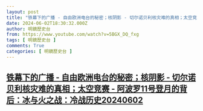 ```yaml
---
layout: post
title: "铁幕下的广播 - 自由欧洲电台的秘密；核阴影 - 切尔诺贝利核灾难的真相；太空竞赛 - 阿波罗11号登月的背后：冰与火之战：冷战历史20240602"
date: 2024-06-02T18:30:32.000Z
author: 明鏡歷史台
from: https://www.youtube.com/watch?v=5BGX_DQ_fxg
tags: [ 明鏡歷史台 ]
comments: True
categories: [ 明鏡歷史台 ]
---
```

<!--1717353032000-->
[铁幕下的广播 - 自由欧洲电台的秘密；核阴影 - 切尔诺贝利核灾难的真相；太空竞赛 - 阿波罗11号登月的背后：冰与火之战：冷战历史20240602](https://www.youtube.com/watch?v=5BGX_DQ_fxg)
------

<div>

</div>
